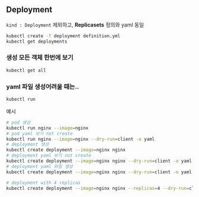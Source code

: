## Deployment

`kind : Deployment` 제외하고, **Replicasets** 정의와 yaml 동일 

```bash
kubectl create -f deployment definition.yml
kubectl get deployments
```

### 생성 모든 객체 한번에 보기
```bash
kubectl get all
```

### yaml 파일 생성어려울 때는..
```bash
kubectl run 
```

예시
```bash
# pod 생성
kubectl run nginx --image=nginx
# pod yaml 보기 not create
kubectl run nginx --image=nginx --dry-run=client -o yaml
# deployment 생성
kubectl create deployment --image=nginx nginx
# deployment yaml 보기 not create
kubectl create deployment --image=nginx nginx --dry-run=client -o yaml
# deployment yaml 파일 생성
kubectl create deployment --image=nginx nginx --dry-run=client -o yaml > nginx-deployment.yaml

# deployment with 4 replicas
kubectl create deployment --image=nginx nginx --replicas=4 --dry-run=client -o yaml > nginx-deployment.yaml
```
